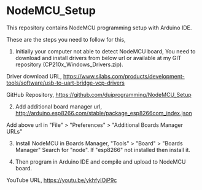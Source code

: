 # NodeMCU_Setup
This repository contains NodeMCU programming setup with Arduino IDE.

These are the steps you need to follow for this,

1. Initially your computer not able to detect NodeMCU board, You need to download and install drivers from below url or available at my GIT repository (CP210x_Windows_Drivers.zip).

  Driver download URL,
	https://www.silabs.com/products/development-tools/software/usb-to-uart-bridge-vcp-drivers
  
  GitHub Repository,
	https://github.com/duiprogramming/NodeMCU_Setup

2. Add additional board manager url,
  http://arduino.esp8266.com/stable/package_esp8266com_index.json
  
  Add above url in "File" > "Preferences" > "Additional Boards Manager URLs"
  
3. Install NodeMCU in Boards Manager,
  "Tools" > "Board" > "Boards Manager"
  Search for "node". If "esp8266" not installed then install it.
  
4. Then program in Arduino IDE and compile and upload to NodeMCU board.


YouTube URL,
https://youtu.be/ykhfyIOjP9c

